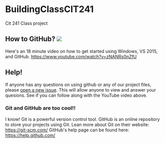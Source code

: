 # BuildingClassCIT241
Cit 241 Class project

## How to GitHub? ![](http://icons.iconarchive.com/icons/marcus-roberto/google-play/64/YouTube-icon.png)
Here's an 18 minute video on how to get started using Windows, VS 2015, and GitHub.
https://www.youtube.com/watch?v=zNANRs0nZfU


## Help!
If anyone has any questions on using github or any of our project files, please [open a new issue](https://github.com/jacobjhicks/BuildingClassCIT241/issues/new). This will allow anyone to view and answer your quesions. See if you can follow along with the YouTube video above.

### Git and GitHub are too cool!!
I know! Git is a powerful version control tool. GitHub is an online repository to store your projects using Git. Lean more about Git on their website: https://git-scm.com/
GitHub's help page can be found here: https://help.github.com/
